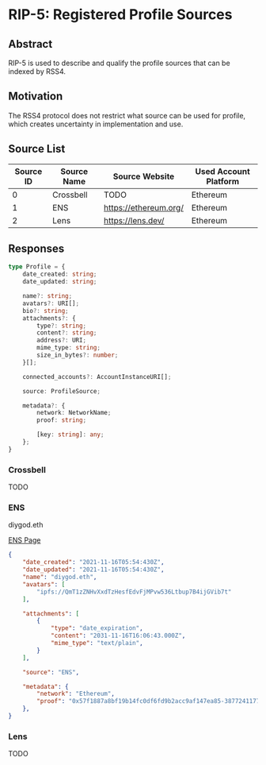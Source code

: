 # RIP-5: Registered Profile Sources

## Abstract

RIP-5 is used to describe and qualify the profile sources that can be indexed by RSS4.

## Motivation

The RSS4 protocol does not restrict what source can be used for profile, which creates uncertainty in implementation and use.

## Source List

| Source ID | Source Name | Source Website | Used Account Platform |
| -- | -- | -- | -- |
| 0 | Crossbell | TODO | Ethereum |
| 1 | ENS | <https://ethereum.org/> | Ethereum |
| 2 | Lens | <https://lens.dev/> | Ethereum |

## Responses

```ts
type Profile = {
    date_created: string;
    date_updated: string;

    name?: string;
    avatars?: URI[];
    bio?: string;
    attachments?: {
        type?: string;
        content?: string;
        address?: URI;
        mime_type: string;
        size_in_bytes?: number;
    }[];

    connected_accounts?: AccountInstanceURI[];

    source: ProfileSource;

    metadata?: {
        network: NetworkName;
        proof: string;

        [key: string]: any;
    };
}
```

### Crossbell

TODO

### ENS

diygod.eth

[ENS Page](https://app.ens.domains/name/diygod.eth/details)

```json
{
    "date_created": "2021-11-16T05:54:430Z",
    "date_updated": "2021-11-16T05:54:430Z",
    "name": "diygod.eth",
    "avatars": [
        "ipfs://QmT1zZNHvXxdTzHesfEdvFjMPvw536Ltbup7B4ijGVib7t"
    ],

    "attachments": [
        {
            "type": "date_expiration",
            "content": "2031-11-16T16:06:43.000Z",
            "mime_type": "text/plain",
        }
    ],

    "source": "ENS",

    "metadata": {
        "network": "Ethereum",
        "proof": "0x57f1887a8bf19b14fc0df6fd9b2acc9af147ea85-38772411775600185392141164298857056901123186294823286690051165662418535698832",
    },
}
```

### Lens

TODO
